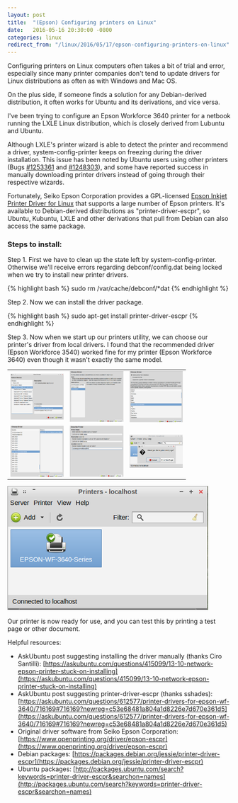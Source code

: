 ```yaml
---
layout: post
title:  "(Epson) Configuring printers on Linux"
date:   2016-05-16 20:30:00 -0800
categories: linux
redirect_from: "/linux/2016/05/17/epson-configuring-printers-on-linux"
---
```

Configuring printers on Linux computers often takes a bit of trial and error, especially since many printer companies don't tend to update drivers for Linux distributions as often as with Windows and Mac OS.

On the plus side, if someone finds a solution for any Debian-derived distribution, it often works for Ubuntu and its derivations, and vice versa.

I've been trying to configure an Epson Workforce 3640 printer for a netbook running the LXLE Linux distribution, which is closely derived from Lubuntu and Ubuntu.

Although LXLE's printer wizard is able to detect the printer and recommend a driver, system-config-printer keeps on freezing during the driver installation.  This issue has been noted by Ubuntu users using other printers (Bugs [#1253361](https://bugs.launchpad.net/ubuntu/+source/system-config-printer/+bug/1253361) and [#1248303](https://bugs.launchpad.net/ubuntu/+source/gnome-control-center/+bug/1248303)), and some have reported success in manually downloading printer drivers instead of going through their respective wizards.

Fortunately, Seiko Epson Corporation provides a GPL-licensed [Epson Inkjet Printer Driver for Linux](https://www.openprinting.org/driver/epson-escpr) that supports a large number of Epson printers.  It's available to Debian-derived distributions as "printer-driver-escpr", so Ubuntu, Kubuntu, LXLE and other derivations that pull from Debian can also access the same package.

### Steps to install:

Step 1. First we have to clean up the state left by system-config-printer. Otherwise we'll receive errors regarding debconf/config.dat being locked when we try to install new printer drivers.

{% highlight bash %}
sudo rm /var/cache/debconf/*dat
{% endhighlight %}

Step 2. Now we can install the driver package.

{% highlight bash %}
sudo apt-get install printer-driver-escpr
{% endhighlight %}

Step 3. Now when we start up our printers utility, we can choose our printer's driver from local drivers.  I found that the recommended driver (Epson Workforce 3540) worked fine for my printer (Epson Workforce 3640) even though it wasn't exactly the same model.

<table style="width: 80%;">
  <tr>
    <td>
      <img alt="Printer configuration - detecting your printer" src="/images/20160516_printerconfig_1_findprinter.png" width="250" />
    </td>
    <td>
      <img alt="Printer configuration - detecting your printer" src="/images/20160516_printerconfig_2_chooselocaldriver.png" width="250" />
    </td>
    <td>
      <img alt="Printer configuration - detecting your printer" src="/images/20160516_printerconfig_3_localepsondriver.png" width="250" />
    </td>
  </tr>
  <tr>
    <td>
      <img alt="Printer configuration - detecting your printer" src="/images/20160516_printerconfig_4_chooseepsondriver.png" width="250" />
    </td>
    <td>
      <img alt="Printer configuration - detecting your printer" src="/images/20160516_printerconfig_5_nameprinter.png" width="250" />
    </td>
    <td>
      <img alt="Printer configuration - detecting your printer" src="/images/20160516_printerconfig_6_testpage.png" width="250" />
    </td>
  </tr>
</table>

![alt-text](/images/20160516_printerconfig_7_printerready.png "Printer configuration - printer is ready")

Our printer is now ready for use, and you can test this by printing a test page or other document.

Helpful resources:

* AskUbuntu post suggesting installing the driver manually (thanks Ciro Santilli): [https://askubuntu.com/questions/415099/13-10-network-epson-printer-stuck-on-installing](https://askubuntu.com/questions/415099/13-10-network-epson-printer-stuck-on-installing)
* AskUbuntu post suggesting printer-driver-escpr (thanks sshades): [https://askubuntu.com/questions/612577/printer-drivers-for-epson-wf-3640/716169#716169?newreg=c53e68481a804a1d8226e7d670e361d5](https://askubuntu.com/questions/612577/printer-drivers-for-epson-wf-3640/716169#716169?newreg=c53e68481a804a1d8226e7d670e361d5)
* Original driver software from Seiko Epson Corporation: [https://www.openprinting.org/driver/epson-escpr](https://www.openprinting.org/driver/epson-escpr)
* Debian packages: [https://packages.debian.org/jessie/printer-driver-escpr](https://packages.debian.org/jessie/printer-driver-escpr)
* Ubuntu packages: [http://packages.ubuntu.com/search?keywords=printer-driver-escpr&searchon=names](http://packages.ubuntu.com/search?keywords=printer-driver-escpr&searchon=names)
